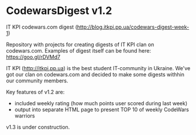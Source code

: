 # CodewarsDigest v1.2
IT KPI codewars.com digest (http://blog.itkpi.pp.ua/codewars-digest-week-1)

Repository with projects for creating digests of IT KPI clan on codewars.com. Examples of digest itself can be found here: https://goo.gl/rDVMd7

IT KPI (http://itkpi.pp.ua) is the best student IT-community in Ukraine. We've got our clan on codewars.com and decided to make some digests withhin our community members.

Key features of v1.2 are:
- included weekly rating (how much points user scored during last week)
- output into separate HTML page to present TOP 10 of weekly CodeWars warriors

v1.3 is under construction.




